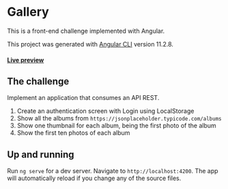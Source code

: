 # Gallery

This is a front-end challenge implemented with Angular.

This project was generated with [Angular CLI](https://github.com/angular/angular-cli) version 11.2.8.

#### [Live preview](https://vilmarmjr.github.io/gallery)

## The challenge

Implement an application that consumes an API REST.

1. Create an authentication screen with Login using LocalStorage
2. Show all the albums from `https://jsonplaceholder.typicode.com/albums`
3. Show one thumbnail for each album, being the first photo of the album
4. Show the first ten photos of each album

## Up and running

Run `ng serve` for a dev server. Navigate to `http://localhost:4200`. The app will automatically reload if you change any of the source files.
